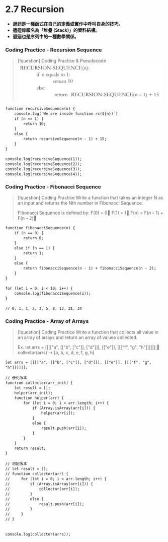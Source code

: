 # 2.7 Recursion

- **遞迴是一種函式在自己的定義或實作中呼叫自身的技巧。** 
- **遞迴仰賴名為「堆疊 (Stack)」的資料結構。** 
- **遞迴也是序列中的一種數學關係。** 

### Coding Practice - Recursion Sequence

> [!question] Coding Practice & Pseudocode
> ![gh](https://raw.githubusercontent.com/SeanChenR/img_gif/main/myimage/1741792414000e1im64.png)

```JS
function recursiveSequence(n) {
    console.log(`We are inside function rs(${n})`)
    if (n == 1) {
        return 10;
    }
    else {
        return recursiveSequence(n - 1) + 15;
    }
}

console.log(recursiveSequence(1));
console.log(recursiveSequence(2));
console.log(recursiveSequence(3));
console.log(recursiveSequence(4));
```
### Coding Practice - Fibonacci Sequence

> [!question] Coding Practice
> Write a function that takes an integer N as an input and returns the Nth number in Fibonacci Sequence.
> 
> Fibonacci Sequence is defined by:
> F(0) = 0
> F(1) = 1
> F(n) = F(n – 1) + F(n – 2)

```JS
function fibonacciSequence(n) {
    if (n == 0) {
        return 0;
    }
    else if (n == 1) {
        return 1;
    }
    else {
        return fibonacciSequence(n - 1) + fibonacciSequence(n - 2);
    }
}

for (let i = 0; i < 10; i++) {
    console.log(fibonacciSequence(i));
}

// 0, 1, 1, 2, 3, 5, 8, 13, 21, 34
```
### Coding Practice - Array of Arrays

> [!question] Coding Practice
> Write a function that collects all value in an array of arrays and return an array of values collected.
> 
> Ex.
> let arrs = [[[["a", [["b", ["c"]], ["d"]]], [["e"]], [[["f", "g", "h"]]]]]];
> collector(arrs) -> [a, b, c, d, e, f, g, h]

```JS
let arrs = [[[["a", [["b", ["c"]], ["d"]]], [["e"]], [[["f", "g", "h"]]]]]];

// 優化版本
function collector(arr_init) {
    let result = [];
    helper(arr_init);
    function helper(arr) {
        for (let i = 0; i < arr.length; i++) {
            if (Array.isArray(arr[i])) {
                helper(arr[i]);
            }
            else {
                result.push(arr[i]);
            }
        }
    }
    return result;
}

// 初始版本
// let result = [];
// function collector(arr) {
//     for (let i = 0; i < arr.length; i++) {
//         if (Array.isArray(arr[i])) {
//             collector(arr[i]);
//         }
//         else {
//             result.push(arr[i]);
//         }
//     }
// }


console.log(collector(arrs));
```

